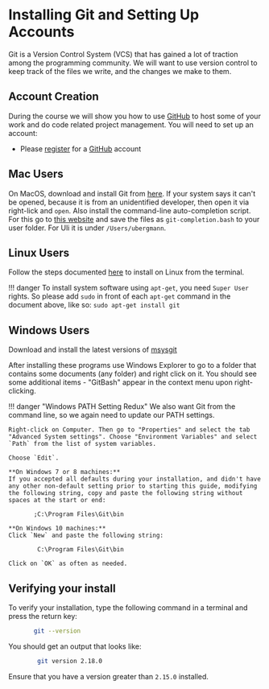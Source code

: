 <!--
TODO: Should we add a GIT GUI to installation guide?
-->

# Installing Git and Setting Up Accounts

Git is a Version Control System (VCS) that has gained a lot of traction among the programming community.
We will want to use version control to keep track of the files we write, and the changes we make to them.

## Account Creation

During the course we will show you how to use [GitHub](https://www.github.com) to host some of your work and do code related project management. You will need to set up an account:

<!-- During the course we will show you how to host some of your work on GitHub and the Economics Department's internal GitLab server.
You will need to setup accounts for each of these: -->

*   Please [register](https://github.com/join) for a [GitHub](https://github.com/) account
<!-- *   Sign into the [Economics Department's GitLab server](https://econgit.uzh.ch/). Use your UZH shortname and your web-access password (same as for OLAT). You will need to access "Econ Git" while on-site at UZH or whilst using a UZH VPN if you are off-site. -->

<!-- !!! danger "Non-UZH Economics Students"
    The UZH Department of Economics has a internal Git server that may be hard for you to access.
    It looks and behaves almost identically to [GitLab](https://about.gitlab.com/).
    We recommend that you register for an account here, so you can follow along in class. -->

## Mac Users

On MacOS, download and install Git from [here](http://git-scm.com/download/mac). If your system says it can't be opened, because it is from an unidentified developer, then open it via right-lick and `open`.
Also install the command-line auto-completion script. For this go to [this website](https://github.com/git/git/blob/master/contrib/completion/git-completion.bash) and save the files as `git-completion.bash` to your user folder. For Uli it is under `/Users/ubergmann`.


## Linux Users

Follow the steps documented [here](https://git-scm.com/download/linux) to install on Linux from the terminal.

!!! danger
    To install system software using `apt-get`, you need `Super User` rights. So please add `sudo` in front of each `apt-get` command in the document above, like so: ```sudo apt-get install git```


## Windows Users

Download and install the latest versions of [msysgit](http://msysgit.github.io)

<!--, and
*   [TortoiseGit](http://code.google.com/p/tortoisegit/wiki/Download)
-->

After installing these programs use Windows Explorer to go to a folder that contains some documents (any folder) and right click on it.
You should see some additional items - "GitBash" appear in the context menu upon right-clicking.


!!! danger "Windows PATH Setting Redux"
    We also want Git from the command line, so we again need to update our PATH settings.

    Right-click on Computer. Then go to "Properties" and select the tab "Advanced System settings". Choose "Environment Variables" and select `Path` from the list of system variables.

    Choose `Edit`.

    **On Windows 7 or 8 machines:**
    If you accepted all defaults during your installation, and didn't have any other non-default setting prior to starting this guide, modifying the following string, copy and paste the following string without spaces at the start or end:

           ;C:\Program Files\Git\bin

    **On Windows 10 machines:**
    Click `New` and paste the following string:

            C:\Program Files\Git\bin

    Click on `OK` as often as needed.


## Verifying your install

<!-- We will need to make Git accessible from the command line. Windows and Mac users will need to follow the steps on the page "Modifying Path Settings." Linux users will already have git accessible from the command line. -->

To verify your installation, type the following command in a terminal and press the return key:

```bash
       git --version
```

You should get an output that looks like:

```bash
        git version 2.18.0
```

Ensure that you have a version greater than `2.15.0` installed.
